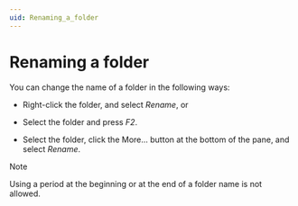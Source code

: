 ```yaml
---
uid: Renaming_a_folder
---
```


# Renaming a folder

You can change the name of a folder in the following ways:

- Right-click the folder, and select *Rename*, or

- Select the folder and press *F2*.

- Select the folder, click the More... button at the bottom of the pane, and select *Rename*.

> [!NOTE]
> Using a period at the beginning or at the end of a folder name is not allowed.
